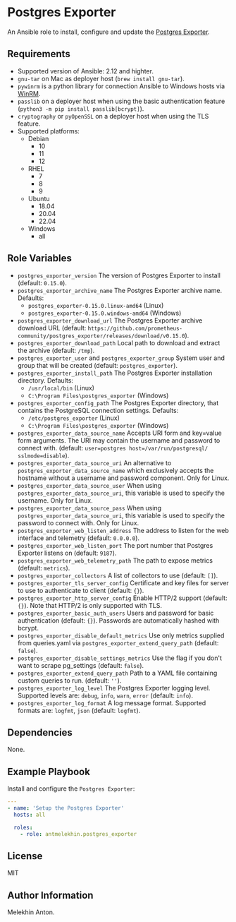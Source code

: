 Postgres Exporter
=================

An Ansible role to install, configure and update the [Postgres Exporter](https://github.com/prometheus-community/postgres_exporter).

Requirements
------------

- Supported version of Ansible: 2.12 and highter.
- `gnu-tar` on Mac as deployer host (`brew install gnu-tar`).
- `pywinrm` is a python library for connection Ansible to Windows hosts via [WinRM](https://docs.ansible.com/ansible/latest/user_guide/windows_winrm.html).
- `passlib` on a deployer host when using the basic authentication feature (`python3 -m pip install passlib[bcrypt]`).
- `cryptography` or `pyOpenSSL` on a deployer host when using the TLS feature.
- Supported platforms:
  - Debian
    - 10
    - 11
    - 12
  - RHEL
    - 7
    - 8
    - 9
  - Ubuntu
    - 18.04
    - 20.04
    - 22.04
  - Windows
    - all

Role Variables
--------------

- `postgres_exporter_version` The version of Postgres Exporter to install (default: `0.15.0`).
- `postgres_exporter_archive_name` The Postgres Exporter archive name. Defaults:
  - `postgres_exporter-0.15.0.linux-amd64` (Linux)
  - `postgres_exporter-0.15.0.windows-amd64` (Windows)
- `postgres_exporter_download_url` The Postgres Exporter archive download URL (default: `https://github.com/prometheus-community/postgres_exporter/releases/download/v0.15.0`).
- `postgres_exporter_download_path` Local path to download and extract the archive (default: `/tmp`).
- `postgres_exporter_user` and `postgres_exporter_group` System user and group that will be created (default: `postgres_exporter`).
- `postgres_exporter_install_path` The Postgres Exporter installation directory. Defaults:
  - `/usr/local/bin` (Linux)
  - `C:\Program Files\postgres_exporter` (Windows)
- `postgres_exporter_config_path` The Postgres Exporter directory, that contains the PostgreSQL connection settings. Defaults:
  - `/etc/postgres_exporter` (Linux)
  - `C:\Program Files\postgres_exporter` (Windows)
- `postgres_exporter_data_source_name` Accepts URI form and key=value form arguments. The URI may contain the username and password to connect with. (default: `user=postgres host=/var/run/postgresql/ sslmode=disable`).
- `postgres_exporter_data_source_uri` An alternative to `postgres_exporter_data_source_name` which exclusively accepts the hostname without a username and password component. Only for Linux.
- `postgres_exporter_data_source_user` When using `postgres_exporter_data_source_uri`, this variable is used to specify the username. Only for Linux.
- `postgres_exporter_data_source_pass` When using `postgres_exporter_data_source_uri`, this variable is used to specify the password to connect with. Only for Linux.
- `postgres_exporter_web_listen_address` The address to listen for the web interface and telemetry (default: `0.0.0.0`).
- `postgres_exporter_web_listen_port` The port number that Postgres Exporter listens on (default: `9187`).
- `postgres_exporter_web_telemetry_path` The path to expose metrics (default: `metrics`).
- `postgres_exporter_collectors` A list of collectors to use (default: `[]`).
- `postgres_exporter_tls_server_config` Certificate and key files for server to use to authenticate to client (default: `{}`).
- `postgres_exporter_http_server_config` Enable HTTP/2 support (default: `{}`). Note that HTTP/2 is only supported with TLS.
- `postgres_exporter_basic_auth_users` Users and password for basic authentication (default: `{}`). Passwords are automatically hashed with bcrypt.
- `postgres_exporter_disable_default_metrics` Use only metrics supplied from queries.yaml via `postgres_exporter_extend_query_path` (default: `false`).
- `postgres_exporter_disable_settings_metrics` Use the flag if you don't want to scrape pg_settings (default: `false`).
- `postgres_exporter_extend_query_path` Path to a YAML file containing custom queries to run. (default: `''`).
- `postgres_exporter_log_level` The Postgres Exporter logging level. Supported levels are: `debug`, `info`, `warn`, `error` (default: `info`).
- `postgres_exporter_log_format` A log message format. Supported formats are: `logfmt`, `json` (default: `logfmt`).

Dependencies
------------

None.

Example Playbook
----------------

Install and configure the `Postgres Exporter`:

```yaml
---
- name: 'Setup the Postgres Exporter'
  hosts: all

  roles:
    - role: antmelekhin.postgres_exporter
```

License
-------

MIT

Author Information
------------------

Melekhin Anton.
